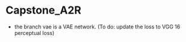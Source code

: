 # Capstone_A2R
- the branch vae is a VAE network. (To do: update the loss to VGG 16 perceptual loss) 
